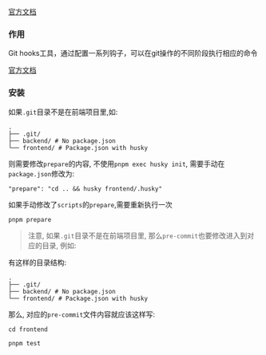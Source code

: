[官方文档](https://typicode.github.io/husky/guide.html#custom-directory)

### 作用
Git hooks工具，通过配置一系列钩子，可以在git操作的不同阶段执行相应的命令

[官方文档](https://typicode.github.io/husky/guide.html)

### 安装

如果`.git`目录不是在前端项目里,如:
```
. 
├── .git/ 
├── backend/ # No package.json 
└── frontend/ # Package.json with husky
```

则需要修改`prepare`的内容, 不使用`pnpm exec husky init`, 需要手动在`package.json`修改为:
```
"prepare": "cd .. && husky frontend/.husky"
```

如果手动修改了`scripts`的`prepare`,需要重新执行一次
```
pnpm prepare
```

> 注意, 如果`.git`目录不是在前端项目里, 那么`pre-commit`也要修改进入到对应的目录, 例如:

有这样的目录结构:
```
. 
├── .git/ 
├── backend/ # No package.json 
└── frontend/ # Package.json with husky
```
那么, 对应的`pre-commit`文件内容就应该这样写:
```
cd frontend

pnpm test
```
